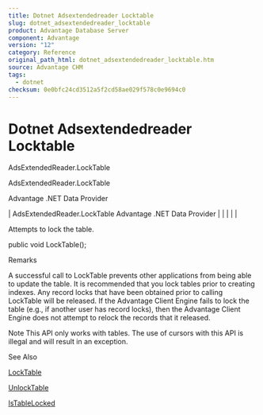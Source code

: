 ```yaml
---
title: Dotnet Adsextendedreader Locktable
slug: dotnet_adsextendedreader_locktable
product: Advantage Database Server
component: Advantage
version: "12"
category: Reference
original_path_html: dotnet_adsextendedreader_locktable.htm
source: Advantage CHM
tags:
  - dotnet
checksum: 0e0bfc24cd3512a5f2cd58ae029f578c0e9694c0
---
```


# Dotnet Adsextendedreader Locktable

AdsExtendedReader.LockTable

AdsExtendedReader.LockTable

Advantage .NET Data Provider

| AdsExtendedReader.LockTable  Advantage .NET Data Provider |  |  |  |  |

Attempts to lock the table.

public void LockTable();

Remarks

A successful call to LockTable prevents other applications from being able to update the table. It is recommended that you lock tables prior to creating indexes. Any record locks that have been obtained prior to calling LockTable will be released. If the Advantage Client Engine fails to lock the table (e.g., if another user has record locks), then the Advantage Client Engine does not attempt to relock the records that it released.

Note This API only works with tables. The use of cursors with this API is illegal and will result in an exception.

See Also

[LockTable](dotnet_adsextendedreader_locktable.md)

[UnlockTable](dotnet_adsextendedreader_unlocktable.md)

[IsTableLocked](dotnet_adsextendedreader_istablelocked.md)
